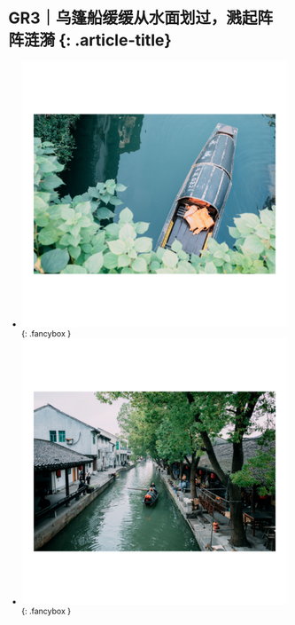 # GR3｜乌篷船缓缓从水面划过，溅起阵阵涟漪 {: .article-title}

<div class="grid cards" markdown>

- [![Image 3](94cfdeb6-edee-40ab-b636-1d10605e9170.jpg)](94cfdeb6-edee-40ab-b636-1d10605e9170.jpg){: .fancybox }
- [![Image 3](709e2cd6-6e1e-412c-a7d5-a3c248a86673.jpg)](709e2cd6-6e1e-412c-a7d5-a3c248a86673.jpg){: .fancybox }


</div>